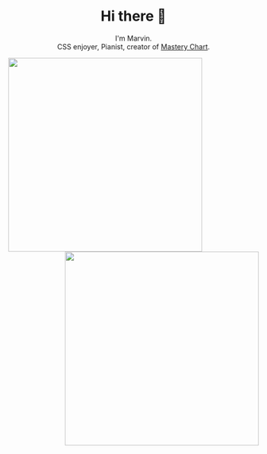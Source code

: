 <div align="center">
  
<h1>Hi there 👋</h1>
<p>
I'm Marvin.<br>
CSS enjoyer, Pianist, creator of <a href="https://masterychart.com">Mastery Chart</a>.
</p>

<img width="390" align="left" src="https://gist.githubusercontent.com/marvinscham/2c47caf3cc853cc0977cbfb6f54c602d/raw/left-panel.svg">
<img width="390" align="right" src="https://gist.githubusercontent.com/marvinscham/2c47caf3cc853cc0977cbfb6f54c602d/raw/right-panel.svg">

</div>

<!--
![](http://github-profile-summary-cards.vercel.app/api/cards/profile-details?username=marvinscham&theme=github_dark)
<br>
![](https://github-profile-summary-cards.vercel.app/api/cards/productive-time?username=marvinscham&theme=github_dark)
![](http://github-profile-summary-cards.vercel.app/api/cards/stats?username=marvinscham&theme=github_dark&utcOffset=8)
<br>
![](https://github-profile-summary-cards.vercel.app/api/cards/repos-per-language?username=marvinscham&theme=github_dark)
![](https://github-profile-summary-cards.vercel.app/api/cards/most-commit-language?username=marvinscham&theme=github_dark)
**marvinscham/marvinscham** is a ✨ _special_ ✨ repository because its `README.md` (this file) appears on your GitHub profile.

Here are some ideas to get you started:

- 🔭 I’m currently working on ...
- 🌱 I’m currently learning ...
- 👯 I’m looking to collaborate on ...
- 🤔 I’m looking for help with ...
- 💬 Ask me about ...
- 📫 How to reach me: ...
- 😄 Pronouns: ...
- ⚡ Fun fact: ...
-->
